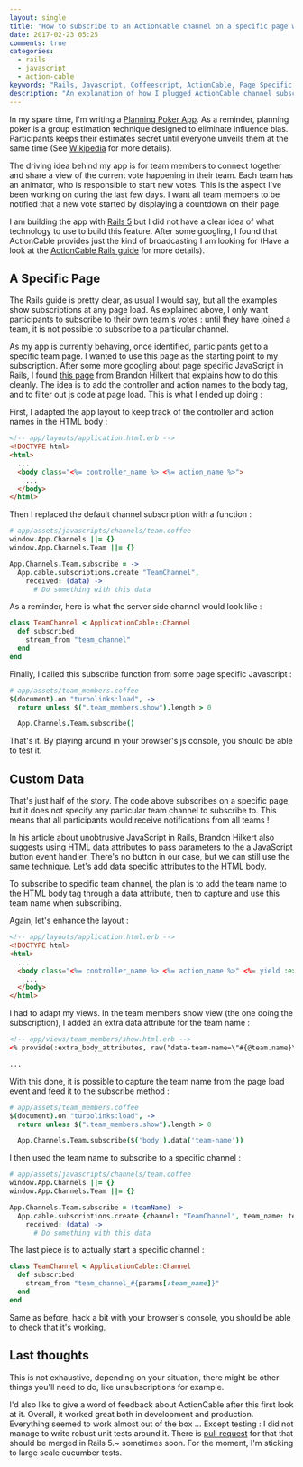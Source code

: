 ```yaml
---
layout: single
title: "How to subscribe to an ActionCable channel on a specific page with custom data ?"
date: 2017-02-23 05:25
comments: true
categories:
  - rails
  - javascript
  - action-cable
keywords: "Rails, Javascript, Coffeescript, ActionCable, Page Specific Javascript"
description: "An explanation of how I plugged ActionCable channel subscriptions at load time of specific pages in a Rails app"
---
```

In my spare time, I'm writing a [Planning Poker App](https://github.com/philou/planning-poker). As a reminder, planning poker is a group estimation technique designed to eliminate influence bias. Participants keeps their estimates secret until everyone unveils them at the same time (See [Wikipedia](https://en.wikipedia.org/wiki/Planning_poker) for more details).

The driving idea behind my app is for team members to connect together and share a view of the current vote happening in their team. Each team has an animator, who is responsible to start new votes. This is the aspect I've been working on during the last few days. I want all team members to be notified that a new vote started by displaying a countdown on their page.

I am building the app with [Rails 5](http://rubyonrails.org/) but I did not have a clear idea of what technology to use to build this feature. After some googling, I found that ActionCable provides just the kind of broadcasting I am looking for (Have a look at the [ActionCable Rails guide](http://edgeguides.rubyonrails.org/action_cable_overview.html) for more details).

## A Specific Page

The Rails guide is pretty clear, as usual I would say, but all the examples show subscriptions at any page load. As explained above, I only want participants to subscribe to their own team's votes : until they have joined a team, it is not possible to subscribe to a particular channel.

As my app is currently behaving, once identified, participants get to a specific team page. I wanted to use this page as the starting point to my subscription. After some more googling about page specific JavaScript in Rails, I found [this page](http://brandonhilkert.com/blog/organizing-javascript-in-rails-application-with-turbolinks/) from Brandon Hilkert that explains how to do this cleanly. The idea is to add the controller and action names to the body tag, and to filter out js code at page load. This is what I ended up doing :

First, I adapted the app layout to keep track of the controller and action names in the HTML body :
``` html
<!-- app/layouts/application.html.erb -->
<!DOCTYPE html>
<html>
  ...
  <body class="<%= controller_name %> <%= action_name %>">
    ...
  </body>
</html>
```

Then I replaced the default channel subscription with a function :
``` coffeescript
# app/assets/javascripts/channels/team.coffee
window.App.Channels ||= {}
window.App.Channels.Team ||= {}

App.Channels.Team.subscribe = ->
  App.cable.subscriptions.create "TeamChannel",
    received: (data) ->
      # Do something with this data
```

As a reminder, here is what the server side channel would look like :
``` ruby
class TeamChannel < ApplicationCable::Channel
  def subscribed
    stream_from "team_channel"
  end
end
```

Finally, I called this subscribe function from some page specific Javascript :
``` coffeescript
# app/assets/team_members.coffee
$(document).on "turbolinks:load", ->
  return unless $(".team_members.show").length > 0

  App.Channels.Team.subscribe()
```

That's it. By playing around in your browser's js console, you should be able to test it.

## Custom Data

That's just half of the story. The code above subscribes on a specific page, but it does not specify any particular team channel to subscribe to. This means that all participants would receive notifications from all teams !

In his article about unobtrusive JavaScript in Rails, Brandon Hilkert also suggests using HTML data attributes to pass parameters to the a JavaScript button event handler. There's no button in our case, but we can still use the same technique. Let's add data specific attributes to the HTML body.

To subscribe to specific team channel, the plan is to add the team name to the HTML body tag through a data attribute, then to capture and use this team name when subscribing.

Again, let's enhance the layout :
``` html
<!-- app/layouts/application.html.erb -->
<!DOCTYPE html>
<html>
  ...
  <body class="<%= controller_name %> <%= action_name %>" <%= yield :extra_body_attributes %> >
    ...
  </body>
</html>
```

I had to adapt my views. In the team members show view (the one doing the subscription), I added an extra data attribute for the team name :

``` html
<!-- app/views/team_members/show.html.erb -->
<% provide(:extra_body_attributes, raw("data-team-name=\"#{@team.name}\"")) %>

...
```

With this done, it is possible to capture the team name from the page load event and feed it to the subscribe method :
``` coffeescript
# app/assets/team_members.coffee
$(document).on "turbolinks:load", ->
  return unless $(".team_members.show").length > 0

  App.Channels.Team.subscribe($('body').data('team-name'))
```

I then used the team name to subscribe to a specific channel :
``` coffeescript
# app/assets/javascripts/channels/team.coffee
window.App.Channels ||= {}
window.App.Channels.Team ||= {}

App.Channels.Team.subscribe = (teamName) ->
  App.cable.subscriptions.create {channel: "TeamChannel", team_name: teamName},
    received: (data) ->
      # Do something with this data
```

The last piece is to actually start a specific channel :
``` ruby
class TeamChannel < ApplicationCable::Channel
  def subscribed
    stream_from "team_channel_#{params[:team_name]}"
  end
end
```

Same as before, hack a bit with your browser's console, you should be able to check that it's working.

## Last thoughts

This is not exhaustive, depending on your situation, there might be other things you'll need to do, like unsubscriptions for example.

I'd also like to give a word of feedback about ActionCable after this first look at it. Overall, it worked great both in development and production. Everything seemed to work almost out of the box ... Except testing : I did not manage to write robust unit tests around it. There is [pull request](https://github.com/rails/rails/pull/23211) for that that should be merged in Rails 5.~ sometimes soon. For the moment, I'm sticking to large scale cucumber tests.

